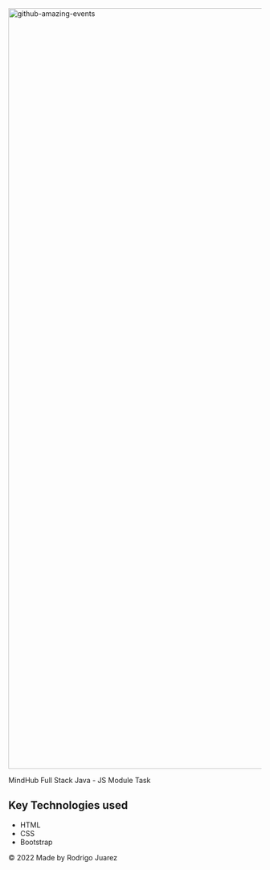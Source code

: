 <img width="1512" alt="github-amazing-events" src="https://user-images.githubusercontent.com/99626780/209443470-b9105eac-384b-4fdd-a089-ddd4a8d0737a.png">

MindHub Full Stack Java - JS Module Task 

## Key Technologies used
- HTML
- CSS
- Bootstrap

© 2022 Made by Rodrigo Juarez
